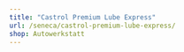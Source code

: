 ```yaml
---
title: "Castrol Premium Lube Express"
url: /seneca/castrol-premium-lube-express/
shop: Autowerkstatt
---
```

